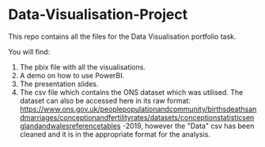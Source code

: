 # Data-Visualisation-Project
This repo contains all the files for the Data Visualisation portfolio task.

You will find:

1. The pbix file with all the visualisations.
2. A demo on how to use PowerBI.
3. The presentation slides.
4. The csv file which contains the ONS dataset which was utilised. The dataset can also be accessed here in its raw format: https://www.ons.gov.uk/peoplepopulationandcommunity/birthsdeathsandmarriages/conceptionandfertilityrates/datasets/conceptionstatisticsenglandandwalesreferencetables -2019, however the "Data" csv has been cleaned and it is in the appropriate format for the analysis.
